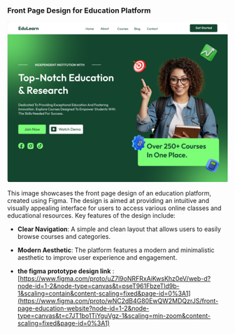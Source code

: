 ### Front Page Design for Education Platform

![My Image](./font-page-education-website-img.png)

This image showcases the front page design of an education platform, created using Figma. The design is aimed at providing an intuitive and visually appealing interface for users to access various online classes and educational resources. Key features of the design include:

- **Clear Navigation**: A simple and clean layout that allows users to easily browse courses and categories.
- **Modern Aesthetic**: The platform features a modern and minimalistic aesthetic to improve user experience and engagement.

- **the figma prototype design link** : [https://www.figma.com/proto/uZ7l9oNRFRxAiKwsKhz0eV/web-d?node-id=1-2&node-type=canvas&t=pseT961FbzeTld9b-1&scaling=contain&content-scaling=fixed&page-id=0%3A1](https://www.figma.com/proto/wNC2dB4G80EwQW2MDQzrJS/front-page-education-website?node-id=1-2&node-type=canvas&t=c7JT1bo1TiYguVgz-1&scaling=min-zoom&content-scaling=fixed&page-id=0%3A1)
